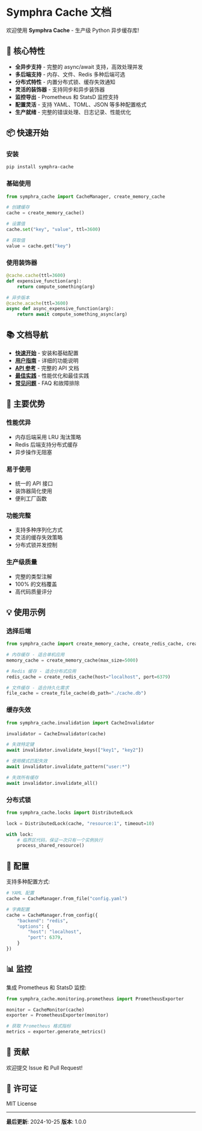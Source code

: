 # Symphra Cache 文档

欢迎使用 **Symphra Cache** - 生产级 Python 异步缓存库!

## 🚀 核心特性

- **全异步支持** - 完整的 async/await 支持，高效处理并发
- **多后端支持** - 内存、文件、Redis 多种后端可选
- **分布式特性** - 内置分布式锁、缓存失效通知
- **灵活的装饰器** - 支持同步和异步装饰器
- **监控导出** - Prometheus 和 StatsD 监控支持
- **配置灵活** - 支持 YAML、TOML、JSON 等多种配置格式
- **生产就绪** - 完整的错误处理、日志记录、性能优化

## 📦 快速开始

### 安装

```bash
pip install symphra-cache
```

### 基础使用

```python
from symphra_cache import CacheManager, create_memory_cache

# 创建缓存
cache = create_memory_cache()

# 设置值
cache.set("key", "value", ttl=3600)

# 获取值
value = cache.get("key")
```

### 使用装饰器

```python
@cache.cache(ttl=3600)
def expensive_function(arg):
    return compute_something(arg)

# 异步版本
@cache.acache(ttl=3600)
async def async_expensive_function(arg):
    return await compute_something_async(arg)
```

## 📚 文档导航

- **[快速开始](getting-started/installation.md)** - 安装和基础配置
- **[用户指南](guide/backends.md)** - 详细的功能说明
- **[API 参考](api/cache-manager.md)** - 完整的 API 文档
- **[最佳实践](best-practices/performance.md)** - 性能优化和最佳实践
- **[常见问题](faq.md)** - FAQ 和故障排除

## 🎯 主要优势

### 性能优异
- 内存后端采用 LRU 淘汰策略
- Redis 后端支持分布式缓存
- 异步操作无阻塞

### 易于使用
- 统一的 API 接口
- 装饰器简化使用
- 便利工厂函数

### 功能完整
- 支持多种序列化方式
- 灵活的缓存失效策略
- 分布式锁并发控制

### 生产级质量
- 完整的类型注解
- 100% 的文档覆盖
- 高代码质量评分

## 💡 使用示例

### 选择后端

```python
from symphra_cache import create_memory_cache, create_redis_cache, create_file_cache

# 内存缓存 - 适合单机应用
memory_cache = create_memory_cache(max_size=5000)

# Redis 缓存 - 适合分布式应用
redis_cache = create_redis_cache(host="localhost", port=6379)

# 文件缓存 - 适合持久化需求
file_cache = create_file_cache(db_path="./cache.db")
```

### 缓存失效

```python
from symphra_cache.invalidation import CacheInvalidator

invalidator = CacheInvalidator(cache)

# 失效特定键
await invalidator.invalidate_keys(["key1", "key2"])

# 使用模式匹配失效
await invalidator.invalidate_pattern("user:*")

# 失效所有缓存
await invalidator.invalidate_all()
```

### 分布式锁

```python
from symphra_cache.locks import DistributedLock

lock = DistributedLock(cache, "resource:1", timeout=10)

with lock:
    # 临界区代码，保证一次只有一个实例执行
    process_shared_resource()
```

## 🔧 配置

支持多种配置方式:

```python
# YAML 配置
cache = CacheManager.from_file("config.yaml")

# 字典配置
cache = CacheManager.from_config({
    "backend": "redis",
    "options": {
        "host": "localhost",
        "port": 6379,
    }
})
```

## 📊 监控

集成 Prometheus 和 StatsD 监控:

```python
from symphra_cache.monitoring.prometheus import PrometheusExporter

monitor = CacheMonitor(cache)
exporter = PrometheusExporter(monitor)

# 获取 Prometheus 格式指标
metrics = exporter.generate_metrics()
```

## 🤝 贡献

欢迎提交 Issue 和 Pull Request!

## 📄 许可证

MIT License

---

**最后更新**: 2024-10-25
**版本**: 1.0.0

